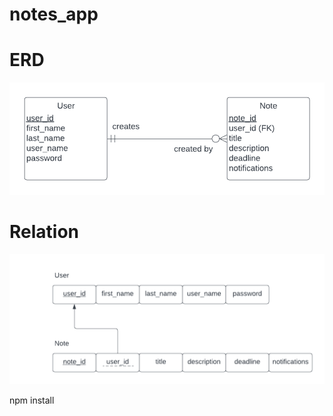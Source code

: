 # notes_app

# ERD
![ERD](/design/ERD.png)

# Relation
![Relation](/design/Relation.png)

npm install